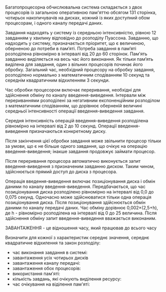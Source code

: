 Багатопроцесорна обчислювальна система складається з двох процесорів із загальною  оперативною пам'яттю  обсягом 131 сторінка, чотирьох накопичувачів на дисках, кожний із яких доступний обом процесорам, і одного каналу передачі даних.

Завдання надходять у систему із середньою інтенсивністю, рівною 12 завданням у хвилину відповідно до розподілу Пуассона. Завданню, що надходить у систему, призначається пріоритет, що є величиною, оберненою до потреби в пам’яті. Потреба завдання в пам’яті розподілена рівномірно в інтервалі від 20 до 60 сторінок. Пам'ять завданню виділяється на весь час його виконання. Як тільки пам’ять виділена для завдання, один з вільних процесорів починає його обробку. Загальний час, необхідний процесору на обробку завдання, розподілено нормально з математичним сподіванням 10 секунд та середнім квадратичним відхиленням 3 секунди.

Час обробки процесором включає переривання, необхідні для здійснення обміну по каналу введення-виведення. Інтервали між перериваннями розподілені за негативним  експоненційним розподілом з математичним сподіванням, що дорівнює оберненій величині середньої інтенсивності операції введення-виведення завдання.

Середня інтенсивність операцій введення-виведення розподілена рівномірно на інтервалі від 2 до 10 секунд. Операції введення-виведення призначаються конкретному диску.

Після закінчення цієї обробки завдання може звільнити процесор тільки за умови, що є не більше одного завдання, що очікує на операцію введення-виведення; інакше завдання продовжує займати процесор.

Після переривання процесора автоматично виконується запит введення-виведення з призначеним завданню диском. Таким чином, здійснюється прямий доступ до диска з процесора.

Операція введення-виведення включає позиціонування диска і обмін даними по каналу введення-виведення. Передбачається, що час позиціонування диска розподілено рівномірно на інтервалі від 0,0 до 0,075 секунд. Одночасно може здійснюватися тільки одна операція позиціонування диска. Після позиціонування здійснюється  обмін даними по каналу передачі даних. Час обміну дорівнює 0,002×(2,5+h), де h - рівномірно розподілена на інтервалі від 0 до 25 величина. Після здійснення обміну запит введення-виведення вважається виконаним.

ЗАВАНТАЖЕННЯ - це відношення часу, який працював до всього часу

Визначити для кожної з характеристик середнє значення, середнє квадратичне відхилення та закон розподілу:

* час виконання завдання в системі:
* завантаження усіх чотирьох дисків
* завантаження каналу передачі:
* завантаження обох процесорів:
* використання пам'яті:
* кількість завдань, які очікують виділення ресурсу:
* час очікування на віділення пам'яті: